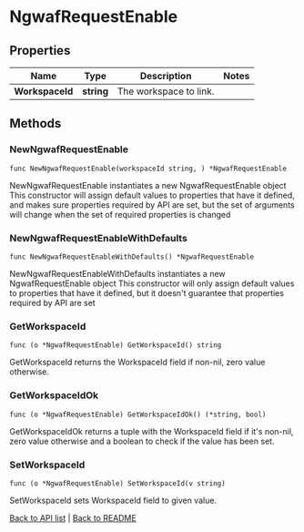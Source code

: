 # NgwafRequestEnable

## Properties

Name | Type | Description | Notes
------------ | ------------- | ------------- | -------------
**WorkspaceId** | **string** | The workspace to link. | 

## Methods

### NewNgwafRequestEnable

`func NewNgwafRequestEnable(workspaceId string, ) *NgwafRequestEnable`

NewNgwafRequestEnable instantiates a new NgwafRequestEnable object
This constructor will assign default values to properties that have it defined,
and makes sure properties required by API are set, but the set of arguments
will change when the set of required properties is changed

### NewNgwafRequestEnableWithDefaults

`func NewNgwafRequestEnableWithDefaults() *NgwafRequestEnable`

NewNgwafRequestEnableWithDefaults instantiates a new NgwafRequestEnable object
This constructor will only assign default values to properties that have it defined,
but it doesn't guarantee that properties required by API are set

### GetWorkspaceId

`func (o *NgwafRequestEnable) GetWorkspaceId() string`

GetWorkspaceId returns the WorkspaceId field if non-nil, zero value otherwise.

### GetWorkspaceIdOk

`func (o *NgwafRequestEnable) GetWorkspaceIdOk() (*string, bool)`

GetWorkspaceIdOk returns a tuple with the WorkspaceId field if it's non-nil, zero value otherwise
and a boolean to check if the value has been set.

### SetWorkspaceId

`func (o *NgwafRequestEnable) SetWorkspaceId(v string)`

SetWorkspaceId sets WorkspaceId field to given value.



[Back to API list](../README.md#documentation-for-api-endpoints) | [Back to README](../README.md)



